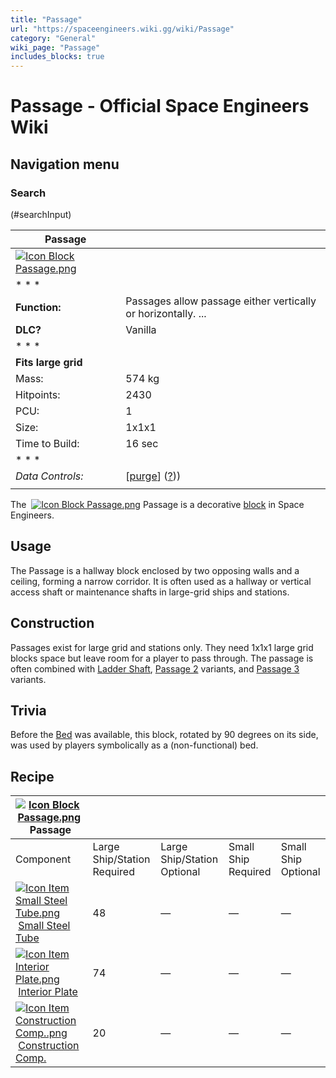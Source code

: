 ```yaml
---
title: "Passage"
url: "https://spaceengineers.wiki.gg/wiki/Passage"
category: "General"
wiki_page: "Passage"
includes_blocks: true
---
```


# Passage - Official Space Engineers Wiki

## Navigation menu

### Search

(#searchInput)

| Passage |     |
| --- | --- |
| [![Icon Block Passage.png](https://spaceengineers.wiki.gg/images/3/33/Icon_Block_Passage.png?3fb6bc)](https://spaceengineers.wiki.gg/wiki/File:Icon_Block_Passage.png) |     |
| * * * |     |
| **Function:** | Passages allow passage either vertically or horizontally. ... |
| **DLC?** | Vanilla |
| * * * |     |
| **Fits large grid** |     |
| Mass: | 574 kg |
| Hitpoints: | 2430 |
| PCU: | 1   |
| Size: | 1x1x1 |
| Time to Build: | 16 sec |
| * * * |     |
| _Data Controls:_ | \[[purge](https://spaceengineers.wiki.gg/wiki/Passage?action=purge)\] ([?](https://spaceengineers.wiki.gg/wiki/Template:Info_Block))) |
|     |     |

The  [![Icon Block Passage.png](https://spaceengineers.wiki.gg/images/thumb/3/33/Icon_Block_Passage.png/21px-Icon_Block_Passage.png?3fb6bc)](https://spaceengineers.wiki.gg/wiki/Passage "Passage") Passage is a decorative [block](https://spaceengineers.wiki.gg/wiki/Block "Block") in Space Engineers.

## Usage

The Passage is a hallway block enclosed by two opposing walls and a ceiling, forming a narrow corridor. It is often used as a hallway or vertical access shaft or maintenance shafts in large-grid ships and stations.

## Construction

Passages exist for large grid and stations only. They need 1x1x1 large grid blocks space but leave room for a player to pass through. The passage is often combined with [Ladder Shaft](https://spaceengineers.wiki.gg/wiki/Ladder_Shaft "Ladder Shaft"), [Passage 2](https://spaceengineers.wiki.gg/wiki/Passage_2 "Passage 2") variants, and [Passage 3](https://spaceengineers.wiki.gg/wiki/Passage_3 "Passage 3") variants.

## Trivia

Before the [Bed](https://spaceengineers.wiki.gg/wiki/Bed "Bed") was available, this block, rotated by 90 degrees on its side, was used by players symbolically as a (non-functional) bed.

## Recipe

| [![Icon Block Passage.png](https://spaceengineers.wiki.gg/images/thumb/3/33/Icon_Block_Passage.png/21px-Icon_Block_Passage.png?3fb6bc)](https://spaceengineers.wiki.gg/wiki/Passage "Passage") Passage |     |     |     |     |
| --- | --- | --- | --- | --- |
| Component | Large Ship/Station  <br>Required | Large Ship/Station  <br>Optional | Small Ship  <br>Required | Small Ship  <br>Optional |
| [![Icon Item Small Steel Tube.png](https://spaceengineers.wiki.gg/images/thumb/f/f7/Icon_Item_Small_Steel_Tube.png/21px-Icon_Item_Small_Steel_Tube.png?4fe418)](https://spaceengineers.wiki.gg/wiki/Small_Steel_Tube "Small Steel Tube") [Small Steel Tube](https://spaceengineers.wiki.gg/wiki/Small_Steel_Tube "Small Steel Tube") | 48  | —   | —   | —   |
| [![Icon Item Interior Plate.png](https://spaceengineers.wiki.gg/images/thumb/7/77/Icon_Item_Interior_Plate.png/21px-Icon_Item_Interior_Plate.png?d80f8e)](https://spaceengineers.wiki.gg/wiki/Interior_Plate "Interior Plate") [Interior Plate](https://spaceengineers.wiki.gg/wiki/Interior_Plate "Interior Plate") | 74  | —   | —   | —   |
| [![Icon Item Construction Comp..png](https://spaceengineers.wiki.gg/images/thumb/4/45/Icon_Item_Construction_Comp..png/21px-Icon_Item_Construction_Comp..png?cdc26f)](https://spaceengineers.wiki.gg/wiki/Construction_Comp. "Construction Comp.") [Construction Comp.](https://spaceengineers.wiki.gg/wiki/Construction_Comp. "Construction Comp.") | 20  | —   | —   | —   |